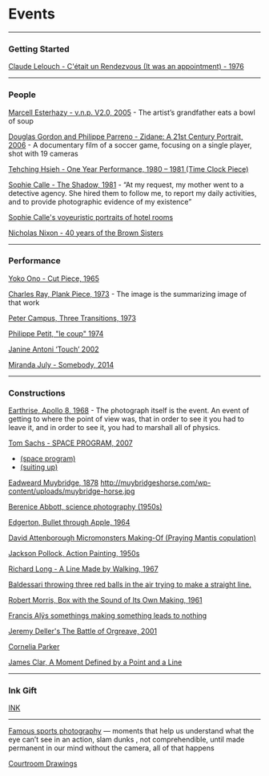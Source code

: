 # Events

---

### Getting Started 

[Claude Lelouch - C'était un Rendezvous (It was an appointment) - 1976](https://www.youtube.com/watch?v=zvDXlDxMnb4)

---

### People

[Marcell Esterhazy - v.n.p. V2.0, 2005](https://vimeo.com/15745474) - 
The artist’s grandfather eats a bowl of soup

[Douglas Gordon and Philippe Parreno - Zidane: A 21st Century Portrait, 2006](https://www.youtube.com/watch?v=yJ1DczZQ-cQ) - 
A documentary film of a soccer game, focusing on a single player, shot with 19 cameras

[Tehching Hsieh - One Year Performance, 1980 – 1981 (Time Clock Piece)](https://vimeo.com/16280427)

[Sophie Calle - The Shadow, 1981](http://www.medienkunstnetz.de/assets/img/data/3441/full.jpg) - “At my request, my mother went to a detective agency. She hired them to follow me, to report my daily activities, and to provide photographic evidence of my existence”

[Sophie Calle's voyeuristic portraits of hotel rooms](https://www.sfmoma.org/sophie-calles-voyeuristic-portraits-of-hotel-rooms/)

[Nicholas Nixon - 40 years of the Brown Sisters](https://www.nytimes.com/interactive/2014/10/03/magazine/01-brown-sisters-forty-years.html)

--- 

### Performance

[Yoko Ono - Cut Piece, 1965](https://www.youtube.com/watch?v=lYJ3dPwa2tI)

[Charles Ray, Plank Piece, 1973](http://www.tate.org.uk/art/artworks/ray-plank-piece-i-ii-ar00342) - The image is the summarizing image of that work 

[Peter Campus, Three Transitions, 1973](https://www.youtube.com/watch?v=Ar99AfOJ2o8&t=113s)

[Philippe Petit,  "le coup" 1974](http://www.telegraph.co.uk/film/the-walk/philippe_petit_world_trade_center/)

[Janine Antoni ‘Touch’ 2002](https://www.youtube.com/watch?v=r_n2kfqNmpY)

[Miranda July - Somebody, 2014](https://vimeo.com/105256055)

---

### Constructions

[Earthrise, Apollo 8, 1968](https://www.nasa.gov/centers/johnson/home/earthrise.html) - The photograph itself is the event. An event of getting to where the point of view was, that in order to see it you had to leave it, and in order to see it, you had to marshall all of physics.

[Tom Sachs - SPACE PROGRAM, 2007](http://tomsachs.org/exhibition/space-program)
* [(space program)](https://www.youtube.com/watch?v=FAfYCpeBHi4)
* [(suiting up)](https://www.youtube.com/watch?v=e-jSSTGqU5c&t=2m20s)

[Eadweard Muybridge, 1878](https://www.youtube.com/watch?v=IEqccPhsqgA)
http://muybridgeshorse.com/wp-content/uploads/muybridge-horse.jpg

[Berenice Abbott, science photography (1950s)](https://www.brainpickings.org/2012/12/03/berenice-abbott-documenting-science/)

[Edgerton, Bullet through Apple, 1964](http://americanart.si.edu/collections/search/artwork/?id=32694) 

[David Attenborough Micromonsters Making-Of (Praying Mantis copulation)](https://www.youtube.com/watch?v=AdGggWyBncg)

[Jackson Pollock, Action Painting, 1950s](http://kizny.com/wp-content/uploads/2015/06/6447.jpg)

[Richard Long - A Line Made by Walking, 1967](http://www.tate.org.uk/art/artworks/long-a-line-made-by-walking-p07149)

[Baldessari throwing three red balls in the air trying to make a straight line.](http://www.invaluable.com/auction-lot/baldessari,-j.-throwing-three-balls-in-the-air-to-194-c-4ee4252adf)

[Robert Morris, Box with the Sound of Its Own Making, 1961](https://www.youtube.com/watch?v=_nrTxgLaXTQ)

[Francis Alÿs somethings making something leads to nothing](https://www.youtube.com/watch?v=ZedESyQEnMA)


[Jeremy Deller's The Battle of Orgreave, 2001](http://www.jeremydeller.org/TheBattleOfOrgreave/TheBattleOfOrgreave_Video.php)

[Cornelia Parker](http://www.wmagazine.com/story/cornelia-parker-psycho-barn-met-museum)

[James Clar, A Moment Defined by a Point and a Line](http://www.jamesclar.com/portfolio_page/a-moment-defined-by-a-point-and-a-line-2010/)

--- 

### Ink Gift

[INK](https://www.youtube.com/watch?v=Fypi6dAJB8E) 

---

[Famous sports photography](http://www.si.com/more-sports/photos/2012/12/17/100-greatest-sports-photos-all-time-final) — moments that help us understand what the eye can’t see in an action, slam dunks , not comprehendible, until made permanent in our mind without the camera, all of that happens 


[Courtroom Drawings](https://www.google.com/search?q=courtroom+drawings&espv=2&source=lnms&tbm=isch&sa=X&ved=0ahUKEwjL1JWdje3SAhWJbSYKHXNoAJQQ_AUIBigB&biw=1676&bih=861&dpr=2)
